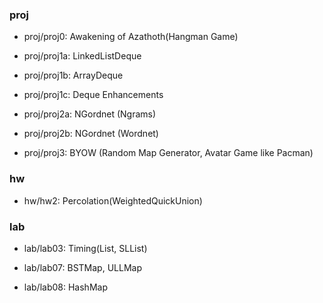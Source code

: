 <h3 align="left">proj</h3>

- proj/proj0: Awakening of Azathoth(Hangman Game)

- proj/proj1a: LinkedListDeque

- proj/proj1b: ArrayDeque

- proj/proj1c: Deque Enhancements

- proj/proj2a: NGordnet (Ngrams)

- proj/proj2b: NGordnet (Wordnet)

- proj/proj3: BYOW (Random Map Generator, Avatar Game like Pacman)

<h3 align="left">hw</h3>

- hw/hw2: Percolation(WeightedQuickUnion)

<h3 align="left">lab</h3>

- lab/lab03: Timing(List, SLList)

- lab/lab07: BSTMap, ULLMap

- lab/lab08: HashMap
